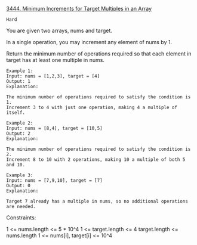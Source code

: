 [3444. Minimum Increments for Target Multiples in an Array](https://leetcode.com/problems/minimum-increments-for-target-multiples-in-an-array/)

`Hard`

You are given two arrays, nums and target.

In a single operation, you may increment any element of nums by 1.

Return the minimum number of operations required so that each element in target has at least one multiple in nums.

```
Example 1:
Input: nums = [1,2,3], target = [4]
Output: 1
Explanation:

The minimum number of operations required to satisfy the condition is 1.
Increment 3 to 4 with just one operation, making 4 a multiple of itself.

Example 2:
Input: nums = [8,4], target = [10,5]
Output: 2
Explanation:

The minimum number of operations required to satisfy the condition is 2.
Increment 8 to 10 with 2 operations, making 10 a multiple of both 5 and 10.

Example 3:
Input: nums = [7,9,10], target = [7]
Output: 0
Explanation:

Target 7 already has a multiple in nums, so no additional operations are needed.
```

Constraints:

1 <= nums.length <= 5 * 10^4
1 <= target.length <= 4
target.length <= nums.length
1 <= nums[i], target[i] <= 10^4